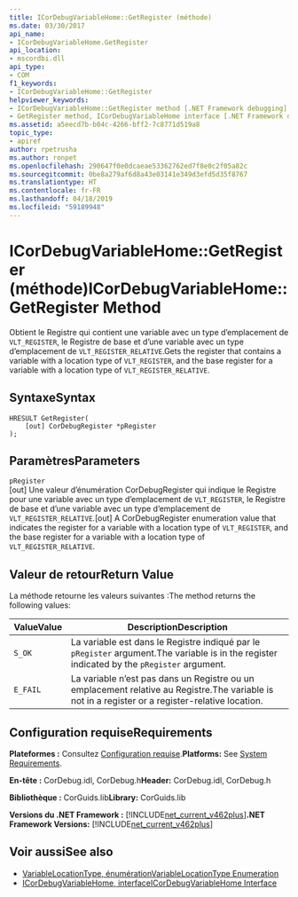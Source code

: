 ```yaml
---
title: ICorDebugVariableHome::GetRegister (méthode)
ms.date: 03/30/2017
api_name:
- ICorDebugVariableHome.GetRegister
api_location:
- mscordbi.dll
api_type:
- COM
f1_keywords:
- ICorDebugVariableHome::GetRegister
helpviewer_keywords:
- ICorDebugVariableHome::GetRegister method [.NET Framework debugging]
- GetRegister method, ICorDebugVariableHome interface [.NET Framework debugging]
ms.assetid: a5eecd7b-b04c-4266-bff2-7c8771d519a8
topic_type:
- apiref
author: rpetrusha
ms.author: ronpet
ms.openlocfilehash: 290647f0e0dcaeae53362762ed7f8e0c2f05a82c
ms.sourcegitcommit: 0be8a279af6d8a43e03141e349d3efd5d35f8767
ms.translationtype: HT
ms.contentlocale: fr-FR
ms.lasthandoff: 04/18/2019
ms.locfileid: "59189948"
---
```

# <a name="icordebugvariablehomegetregister-method"></a><span data-ttu-id="1366e-102">ICorDebugVariableHome::GetRegister (méthode)</span><span class="sxs-lookup"><span data-stu-id="1366e-102">ICorDebugVariableHome::GetRegister Method</span></span>
<span data-ttu-id="1366e-103">Obtient le Registre qui contient une variable avec un type d’emplacement de `VLT_REGISTER`, le Registre de base et d’une variable avec un type d’emplacement de `VLT_REGISTER_RELATIVE`.</span><span class="sxs-lookup"><span data-stu-id="1366e-103">Gets the register that contains a variable with a location type of `VLT_REGISTER`, and the base register for a variable with a location type of `VLT_REGISTER_RELATIVE`.</span></span>  
  
## <a name="syntax"></a><span data-ttu-id="1366e-104">Syntaxe</span><span class="sxs-lookup"><span data-stu-id="1366e-104">Syntax</span></span>  
  
```  
HRESULT GetRegister(  
    [out] CorDebugRegister *pRegister  
);  
```  
  
## <a name="parameters"></a><span data-ttu-id="1366e-105">Paramètres</span><span class="sxs-lookup"><span data-stu-id="1366e-105">Parameters</span></span>  
 `pRegister`  
 <span data-ttu-id="1366e-106">[out] Une valeur d’énumération CorDebugRegister qui indique le Registre pour une variable avec un type d’emplacement de `VLT_REGISTER`, le Registre de base et d’une variable avec un type d’emplacement de `VLT_REGISTER_RELATIVE`.</span><span class="sxs-lookup"><span data-stu-id="1366e-106">[out] A CorDebugRegister enumeration value  that indicates the register for a variable with a location type of `VLT_REGISTER`, and the base register for a variable with a location type of `VLT_REGISTER_RELATIVE`.</span></span>  
  
## <a name="return-value"></a><span data-ttu-id="1366e-107">Valeur de retour</span><span class="sxs-lookup"><span data-stu-id="1366e-107">Return Value</span></span>  
 <span data-ttu-id="1366e-108">La méthode retourne les valeurs suivantes :</span><span class="sxs-lookup"><span data-stu-id="1366e-108">The method returns the following values:</span></span>  
  
|<span data-ttu-id="1366e-109">Value</span><span class="sxs-lookup"><span data-stu-id="1366e-109">Value</span></span>|<span data-ttu-id="1366e-110">Description</span><span class="sxs-lookup"><span data-stu-id="1366e-110">Description</span></span>|  
|-----------|-----------------|  
|`S_OK`|<span data-ttu-id="1366e-111">La variable est dans le Registre indiqué par le `pRegister` argument.</span><span class="sxs-lookup"><span data-stu-id="1366e-111">The variable is in the register indicated by the `pRegister` argument.</span></span>|  
|`E_FAIL`|<span data-ttu-id="1366e-112">La variable n’est pas dans un Registre ou un emplacement relative au Registre.</span><span class="sxs-lookup"><span data-stu-id="1366e-112">The variable is not in a register or a register-relative location.</span></span>|  
  
## <a name="requirements"></a><span data-ttu-id="1366e-113">Configuration requise</span><span class="sxs-lookup"><span data-stu-id="1366e-113">Requirements</span></span>  
 <span data-ttu-id="1366e-114">**Plateformes :** Consultez [Configuration requise](../../../../docs/framework/get-started/system-requirements.md).</span><span class="sxs-lookup"><span data-stu-id="1366e-114">**Platforms:** See [System Requirements](../../../../docs/framework/get-started/system-requirements.md).</span></span>  
  
 <span data-ttu-id="1366e-115">**En-tête :** CorDebug.idl, CorDebug.h</span><span class="sxs-lookup"><span data-stu-id="1366e-115">**Header:** CorDebug.idl, CorDebug.h</span></span>  
  
 <span data-ttu-id="1366e-116">**Bibliothèque :** CorGuids.lib</span><span class="sxs-lookup"><span data-stu-id="1366e-116">**Library:** CorGuids.lib</span></span>  
  
 <span data-ttu-id="1366e-117">**Versions du .NET Framework :** [!INCLUDE[net_current_v462plus](../../../../includes/net-current-v462plus-md.md)]</span><span class="sxs-lookup"><span data-stu-id="1366e-117">**.NET Framework Versions:** [!INCLUDE[net_current_v462plus](../../../../includes/net-current-v462plus-md.md)]</span></span>  
  
## <a name="see-also"></a><span data-ttu-id="1366e-118">Voir aussi</span><span class="sxs-lookup"><span data-stu-id="1366e-118">See also</span></span>

- [<span data-ttu-id="1366e-119">VariableLocationType, énumération</span><span class="sxs-lookup"><span data-stu-id="1366e-119">VariableLocationType Enumeration</span></span>](../../../../docs/framework/unmanaged-api/debugging/variablelocationtype-enumeration.md)
- [<span data-ttu-id="1366e-120">ICorDebugVariableHome, interface</span><span class="sxs-lookup"><span data-stu-id="1366e-120">ICorDebugVariableHome Interface</span></span>](../../../../docs/framework/unmanaged-api/debugging/icordebugvariablehome-interface.md)
